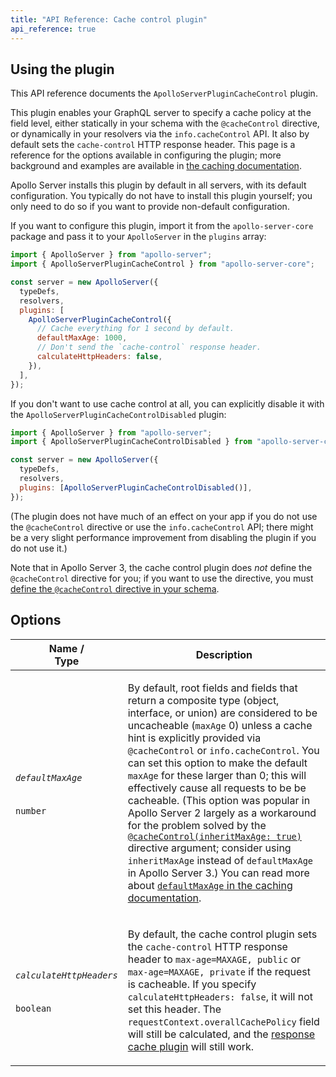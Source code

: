 ```yaml
---
title: "API Reference: Cache control plugin"
api_reference: true
---
```


## Using the plugin

This API reference documents the `ApolloServerPluginCacheControl` plugin.

This plugin enables your GraphQL server to specify a cache policy at the field level, either statically in your schema with the `@cacheControl` directive, or dynamically in your resolvers via the `info.cacheControl` API. It also by default sets the `cache-control` HTTP response header. This page is a reference for the options available in configuring the plugin; more background and examples are available in [the caching documentation](../../performance/caching/).

Apollo Server installs this plugin by default in all servers, with its default configuration.  You typically do not have to install this plugin yourself; you only need to do so if you want to provide non-default configuration.

If you want to configure this plugin, import it from the `apollo-server-core` package and pass it to your `ApolloServer` in the `plugins` array:

```js
import { ApolloServer } from "apollo-server";
import { ApolloServerPluginCacheControl } from "apollo-server-core";

const server = new ApolloServer({
  typeDefs,
  resolvers,
  plugins: [
    ApolloServerPluginCacheControl({
      // Cache everything for 1 second by default.
      defaultMaxAge: 1000,
      // Don't send the `cache-control` response header.
      calculateHttpHeaders: false,
    }),
  ],
});
```

If you don't want to use cache control at all, you can explicitly disable it with the `ApolloServerPluginCacheControlDisabled` plugin:

```js
import { ApolloServer } from "apollo-server";
import { ApolloServerPluginCacheControlDisabled } from "apollo-server-core";

const server = new ApolloServer({
  typeDefs,
  resolvers,
  plugins: [ApolloServerPluginCacheControlDisabled()],
});
```

(The plugin does not have much of an effect on your app if you do not use the `@cacheControl` directive or use the `info.cacheControl` API; there might be a very slight performance improvement from disabling the plugin if you do not use it.)

Note that in Apollo Server 3, the cache control plugin does *not* define the `@cacheControl` directive for you; if you want to use the directive, you must [define the `@cacheControl` directive in your schema](../..//performance/caching/#in-your-schema-static).

## Options

<table class="field-table">
  <thead>
    <tr>
      <th>Name /<br/>Type</th>
      <th>Description</th>
    </tr>
  </thead>

<tbody>

<tr>
<td>

###### `defaultMaxAge`

`number`
</td>
<td>

By default, root fields and fields that return a composite type (object, interface, or union) are considered to be uncacheable (`maxAge` 0) unless a cache hint is explicitly provided via `@cacheControl` or `info.cacheControl`. You can set this option to make the default `maxAge` for these larger than 0; this will effectively cause all requests to be be cacheable. (This option was popular in Apollo Server 2 largely as a workaround for the problem solved by the [`@cacheControl(inheritMaxAge: true)`](../../performance/caching/#in-your-schema-static) directive argument; consider using `inheritMaxAge` instead of `defaultMaxAge` in Apollo Server 3.) You can read more about [`defaultMaxAge` in the caching documentation](../../performance/caching/#default-maxage).

</td>
</tr>

<tr>
<td>

###### `calculateHttpHeaders`

`boolean`
</td>
<td>

By default, the cache control plugin sets the `cache-control` HTTP response header to `max-age=MAXAGE, public` or `max-age=MAXAGE, private` if the request is cacheable. If you specify `calculateHttpHeaders: false`, it will not set this header. The `requestContext.overallCachePolicy` field will still be calculated, and the [response cache plugin](../../performance/caching/#caching-with-responsecacheplugin-advanced) will still work.

</td>
</tr>


</tbody>
</table>
